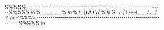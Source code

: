 %%%%%---------------------------------------------------------------------%%%%% /n
%     __   __                  __   __                                        % /n
%    / _  |__)  /\            /  \ /__                                        % /n
%    \__> |  \ /~~\    ___    \__/ .__/                                       % /n
%%%%%---------------------------------------------------------------------%%%%% /n

